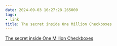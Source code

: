 ```yaml
---
date: 2024-09-03 16:27:28.265000
tags:
- link
title: The secret inside One Million Checkboxes
---
```


[The secret inside One Million Checkboxes](https://eieio.games/essays/the-secret-in-one-million-checkboxes/)